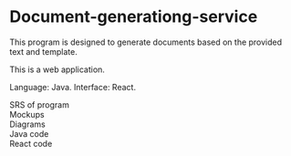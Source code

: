 # Document-generationg-service

This program is designed to generate documents based on the provided text and template.

This is a web application.

Language: Java.
Interface: React.

SRS of program  
Mockups  
Diagrams    
Java code  
React code  